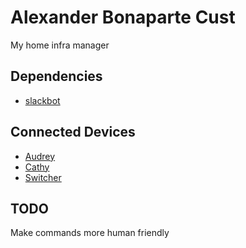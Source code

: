 # Alexander Bonaparte Cust

My home infra manager

## Dependencies
* [slackbot](https://github.com/lins05/slackbot)

## Connected Devices
* [Audrey](https://github.com/ybbarng/myIoT/blob/master/arduino/audrey.ino)
* [Cathy](https://github.com/ybbarng/awair)
* [Switcher](https://github.com/ybbarng/switcher)

## TODO
Make commands more human friendly

